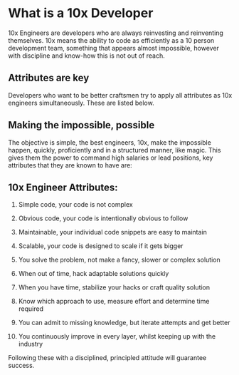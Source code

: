 # What is a 10x Developer

10x Engineers are developers who are always reinvesting and reinventing themselves. 10x means the ability to code as efficiently as a 10 person development team, something that appears almost impossible, however with discipline and know-how this is not out of reach.

## Attributes are key

Developers who want to be better craftsmen try to apply all attributes as 10x engineers simultaneously. These are listed below.

## Making the impossible, possible

The objective is simple, the best engineers, 10x, make the impossible happen, quickly, proficiently and in a structured manner, like magic. This gives them the power to command high salaries or lead positions, key attributes that they are known to have are:

## 10x Engineer Attributes:

1. Simple code, your code is not complex

2. Obvious code, your code is intentionally obvious to follow

3. Maintainable, your individual code snippets are easy to maintain

4. Scalable, your code is designed to scale if it gets bigger

5. You solve the problem, not make a fancy, slower or complex solution

6. When out of time, hack adaptable solutions quickly

7. When you have time, stabilize your hacks or craft quality solution

8. Know which approach to use, measure effort and determine time required

9. You can admit to missing knowledge, but iterate attempts and get better

10. You continuously improve in every layer, whilst keeping up with the industry

Following these with a disciplined, principled attitude will guarantee success.
